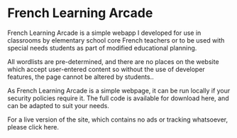 # French Learning Arcade

French Learning Arcade is a simple webapp I developed for use in classrooms by elementary school core French teachers or to be used with special needs students as part of modified educational planning.

All wordlists are pre-determined, and there are no places on the website which accept user-entered content so without the use of developer features, the page cannot be altered by students..

As French Learning Arcade is a simple webpage, it can be run locally if your security policies require it. The full code is available for download here, and can be adapted to suit your needs.

For a live version of the site, which contains no ads or tracking whatsoever, please click here.


